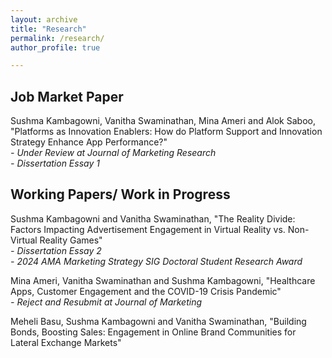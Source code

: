 ```yaml
---
layout: archive
title: "Research"
permalink: /research/
author_profile: true

---
```

<h2> Job Market Paper </h2>
Sushma Kambagowni, Vanitha Swaminathan, Mina Ameri and Alok Saboo, "Platforms as Innovation Enablers: How do Platform Support and Innovation Strategy Enhance App Performance?" <br/> 
 <i> - Under Review at Journal of Marketing Research</i> <br/>
 <i> - Dissertation Essay 1</i>


<h2> Working Papers/ Work in Progress </h2>
Sushma Kambagowni and Vanitha Swaminathan, "The Reality Divide: Factors Impacting Advertisement Engagement in Virtual Reality vs. Non-Virtual Reality Games" <br/>
 <i> - Dissertation Essay 2</i><br/>
 <i> - 2024 AMA Marketing Strategy SIG Doctoral Student Research Award</i>


Mina Ameri, Vanitha Swaminathan and Sushma Kambagowni, "Healthcare Apps, Customer Engagement and the COVID-19 Crisis Pandemic" <br/>
 <i> - Reject and Resubmit at Journal of Marketing</i>

Meheli Basu, Sushma Kambagowni and Vanitha Swaminathan, "Building Bonds, Boosting Sales: Engagement in Online Brand Communities for Lateral Exchange Markets"
